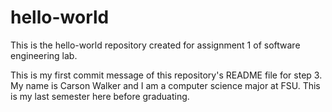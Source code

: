 # hello-world
This is the hello-world repository created for assignment 1 of software engineering lab.

This is my first commit message of this repository's README file for step 3.
My name is Carson Walker and I am a computer science major at FSU. This is my last semester here before graduating. 
